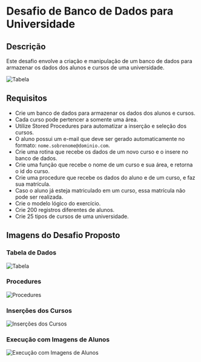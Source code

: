 # Desafio de Banco de Dados para Universidade

## Descrição
Este desafio envolve a criação e manipulação de um banco de dados para armazenar os dados dos alunos e cursos de uma universidade.

![Tabela](https://github.com/gumarson/SQL-Querys/assets/155173740/c13276c5-ec7a-466b-8f0c-e5206d90b08d)

## Requisitos
- Crie um banco de dados para armazenar os dados dos alunos e cursos.
- Cada curso pode pertencer a somente uma área.
- Utilize Stored Procedures para automatizar a inserção e seleção dos cursos.
- O aluno possui um e-mail que deve ser gerado automaticamente no formato: `nome.sobrenome@dominio.com`.
- Crie uma rotina que recebe os dados de um novo curso e o insere no banco de dados.
- Crie uma função que recebe o nome de um curso e sua área, e retorna o id do curso.
- Crie uma procedure que recebe os dados do aluno e de um curso, e faz sua matrícula.
- Caso o aluno já esteja matriculado em um curso, essa matrícula não pode ser realizada.
- Crie o modelo lógico do exercício.
- Crie 200 registros diferentes de alunos.
- Crie 25 tipos de cursos de uma universidade.

## Imagens do Desafio Proposto

### Tabela de Dados

![Tabela](https://github.com/gumarson/SQL-Querys/assets/155173740/c13276c5-ec7a-466b-8f0c-e5206d90b08d)

### Procedures

![Procedures](https://github.com/gumarson/SQL-Querys/assets/155173740/ac23fce7-f557-489b-ac33-6f17142ae357)

### Inserções dos Cursos

![Inserções dos Cursos](https://github.com/gumarson/SQL-Querys/assets/155173740/d21db2e0-7d3b-47ba-8eb8-ca5033251ab5)

### Execução com Imagens de Alunos

![Execução com Imagens de Alunos](https://github.com/gumarson/SQL-Querys/assets/155173740/af4ae68a-56bc-46ee-aa66-0fb78d687c4f)
